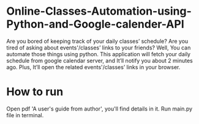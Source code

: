 # Online-Classes-Automation-using-Python-and-Google-calender-API
Are you bored of keeping track of your daily classes’ schedule? Are you tired of asking about events'/classes’ links to your friends? Well, You can automate those things using python. 
This application will fetch your daily schedule from google calendar server, and It’ll notify you about 2 minutes ago. Plus, It’ll open the related events'/classes’ links in your browser. 
# How to run
Open pdf 'A user's guide from author', you'll find details in it. Run main.py file in terminal.
